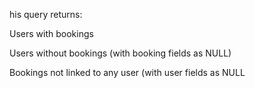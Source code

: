 his query returns:

Users with bookings

Users without bookings (with booking fields as NULL)

Bookings not linked to any user (with user fields as NULL
